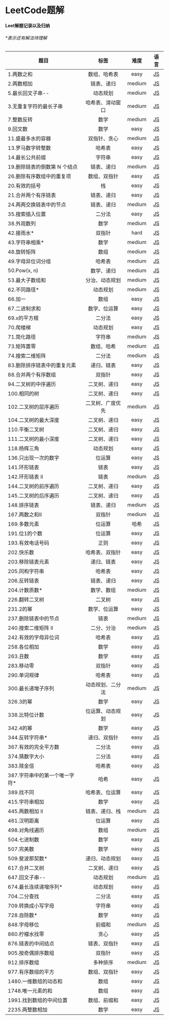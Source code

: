 # LeetCode题解
#### Leet解题记录以及归纳

###### *表示还有解法待理解
| 题目 |标签| 难度 | 语言 |
| ---- |:---:| :---: | :---: |
| 1.两数之和|数组、哈希表|easy|[JS](easy/two-sum.js)|
| 2.两数相加|链表、递归|medium| [JS](medium/add-two-numbers.js)|
| 5.最长回文子串--|动态规划|medium| [JS](medium/longest-palindromic-substring.js)|
| 3.无重复字符的最长子串|哈希表、滑动窗口|medium| [JS](medium/longest-substring-without-repeating-characters.js)|
| 7.整数反转|数学|medium| [JS](medium/reverse-integer.js)|
| 9.回文数|数学|easy|[JS](easy/palindrome-number.js)|
| 11.盛最多水的容器|双指针、贪心|medium| [JS](medium/container-with-most-water.js)|
| 13.罗马数字转整数|哈希表|easy|[JS](easy/roman-to-integer.js)|
| 14.最长公共前缀|字符串|easy|[JS](easy/longest-common-prefix.js)|
| 19.删除链表的倒数第 N 个结点|链表、递归|medium|[JS](medium/remove-nth-node-from-end-of-list.js)|
| 26.删除有序数组中的重复项|数组、双指针|easy|[JS](easy/remove-duplicates-from-sorted-array.js)|
| 20.有效的括号|栈|easy|[JS](easy/valid-parentheses.js)|
| 21.合并两个有序链表|链表、递归|easy|[JS](easy/merge-two-sorted-lists.js)|
| 24.两两交换链表中的节点|链表、递归|medium|[JS](medium/swap-nodes-in-pairs.js)|
| 35.搜索插入位置|二分法|easy|[JS](easy/search-insert-position.js)|
| 38.外观数列|数学|medium|[JS](medium/count-and-say.js)|
| 42.接雨水*|双指针|hard|[JS](hard/trapping-rain-water.js)|
| 43.字符串相乘*|数学|medium|[JS](medium/multiply-strings.js)|
| 48.旋转矩阵|数组|medium|[JS](medium/rotate-image.js)|
| 49.字母异位词分组|哈希表|medium|[JS](medium/group-anagrams.js)|
| 50.Pow(x, n)|数学、递归|medium|[JS](medium/powx-n.js)|
| 53.最大子数组和|分治、动态规划|medium|[JS](medium/maximum-subarray.js)|
| 62.不同路径*|动态规划|medium|[JS](medium/unique-paths.js)|
| 66.加一|数组|easy|[JS](easy/plus-one.js)|
| 67.二进制求和|数学、位运算|easy|[JS](easy/add-binary.js)|
| 69.x的平方根|二分法|easy|[JS](easy/sqrtx.js)|
| 70.爬楼梯|动态规划|easy|[JS](easy/climbing-stairs.js)|
| 71.简化路径|字符串|medium|[JS](medium/simplify-path.js)|
| 73.矩阵置零|数组、哈希|medium|[JS](medium/set-matrix-zeroes.js)|
| 74.搜索二维矩阵|二分法|medium|[JS](medium/search-a-2d-matrix.js)|
| 83.删除排序链表中的重复元素|递归、链表|easy|[JS](easy/remove-duplicates-from-sorted-list.js)|
| 88.合并两个有序数组|双指针|easy|[JS](easy/merge-sorted-array.js)|
| 94.二叉树的中序遍历|二叉树、递归|easy|[JS](easy/binary-tree-inorder-traversal.js)|
| 100.相同的树|二叉树、递归|easy|[JS](easy/same-tree.js)|
| 102.二叉树的层序遍历|二叉树、广度优先|medium|[JS](medium/binary-tree-level-order-traversal.js)|
| 104.二叉树的最大深度|二叉树、递归|easy|[JS](easy/maximum-depth-of-binary-tree.js)|
| 110.平衡二叉树|二叉树、递归|easy|[JS](easy/balanced-binary-tree.js)|
| 111.二叉树的最小深度|二叉树、递归|easy|[JS](easy/minimum-depth-of-binary-tree.js)|
| 118.杨辉三角|动态规划|easy|[JS](easy/pascals-triangle.js)|
| 136.只出现一次的数字|位运算|easy|[JS](easy/single-number.js)|
| 141.环形链表|链表|easy|[JS](easy/linked-list-cycle.js)|
| 142.环形链表 II|链表|medium|[JS](medium/linked-list-cycle-ii.js)|
| 144.二叉树的前序遍历|二叉树、递归|easy|[JS](easy/binary-tree-preorder-traversal.js)|
| 145.二叉树的后序遍历|二叉树、递归|easy|[JS](easy/binary-tree-postorder-traversal.js)|
| 148.排序链表|链表、递归|medium|[JS](medium/sort-list.js)|
| 167.两数之和II|双指针|medium|[JS](medium/two-sum-ii-input-array-is-sorted.js)|
| 169.多数元素|位运算|哈希|[JS](easy/majority-element.js)|
| 191.位1的个数|位运算|easy|[JS](easy/number-of-1-bits.js)|
| 193.有效电话号码|正则|easy|[JS](easy/valid-phone-numbers.js)|
| 202.快乐数|哈希表、双指针|easy|[JS](easy/happy-number.js)|
| 203.移除链表元素|递归、链表|easy|[JS](easy/remove-linked-list-elements.js)|
| 205.同构字符串|哈希表|easy|[JS](easy/isomorphic-strings.js)|
| 206.反转链表|链表、递归|easy|[JS](easy/reverse-linked-list.js)|
| 204.计数质数*|数学、数组|medium|[JS](medium/count-primes.js)|
| 226.翻转二叉树|二叉树|easy|[JS](easy/invert-binary-tree.js)|
| 231.2的幂|数学、位运算|easy|[JS](easy/power-of-two.js)|
| 237.删除链表中的节点|链表|medium|[JS](medium/delete-node-in-a-linked-list.js)|
| 240.搜索二维矩阵 II|二分、分治|medium|[JS](medium/search-a-2d-matrix-ii.js)|
| 242.有效的字母异位词|哈希表|easy|[JS](easy/valid-anagram.js)|
| 258.各位相加|数学|easy|[JS](easy/add-digits.js)|
| 263.丑数|数学|easy|[JS](easy/ugly-number.js)|
| 283.移动零|双指针|easy|[JS](easy/move-zeroes.js)|
| 290.单词规律|哈希表|easy|[JS](easy/word-pattern.js)|
| 300.最长递增子序列|动态规划、二分法|medium|[JS](medium/longest-increasing-subsequence.js)|
| 326.3的幂|数学|easy|[JS](easy/power-of-three.js)|
| 338.比特位计数|位运算、动态规划|easy|[JS](easy/counting-bits.js)|
| 342.4的幂|数学|easy|[JS](easy/power-of-four.js)|
| 344.反转字符串*|递归、双指针|easy|[JS](easy/reverse-string.js)|
| 367.有效的完全平方数|二分法|easy|[JS](easy/valid-perfect-square.js)|
| 374.猜数字大小|二分法|easy|[JS](easy/guess-number-higher-or-lower.js)|
| 383.赎金信|哈希表|easy|[JS](easy/ransom-note.js)|
| 387.字符串中的第一个唯一字符*|哈希|easy|[JS](easy/first-unique-character-in-a-string.js)|
| 389.找不同|哈希表、位运算|easy|[JS](easy/find-the-difference.js)|
| 415.字符串相加|数学|easy|[JS](easy/add-strings.js)|
| 445.两数相加 II|链表、递归、栈|medium|[JS](medium/add-two-numbers-ii.js)|
| 461.汉明距离|位运算|easy|[JS](easy/hamming-distance.js)|
| 498.对角线遍历|数组|medium|[JS](medium/diagonal-traverse.js)|
| 504.七进制数|数学|easy|[JS](easy/base-7.js)|
| 507.完美数|数学|easy|[JS](easy/perfect-number.js)|
| 509.斐波那契数*|递归、动态规划|easy|[JS](easy/fibonacci-numbe.js)|
| 617.合并二叉树|二叉树、递归|easy|[JS](easy/merge-two-binary-trees.js)|
| 647.回文子串--|动态规划|medium|[JS](medium/palindromic-substrings.js)|
| 674.最长连续递增序列*|动态规划|easy|[JS](easy/longest-continuous-increasing-subsequence.js)|
| 704.二分查找|二分法|easy|[JS](easy/binary-search.js)|
| 709.转换成小写字母|字符串|easy|[JS](easy/to-lower-case.js)|
| 728.自除数*|数学|easy|[JS](easy/self-dividing-numbers.js)|
| 848.字母移位|前缀和|medium|[JS](medium/shifting-letters.js)|
| 860.柠檬水找零|贪心|easy|[JS](easy/lemonade-change.js)|
| 876.链表的中间结点|链表、双指针|easy|[JS](easy/middle-of-the-linked-list.js)|
| 905.按奇偶排序数组|双指针|easy|[JS](easy/sort-array-by-parity.js)|
| 912.排序数组|多种排序|medium|[JS](medium/sort-an-array.js)|
| 977.有序数组的平方|数组、双指针|easy|[JS](easy/squares-of-a-sorted-array)|
| 1480.一维数组的动态和|数组|easy|[JS](easy/running-sum-of-1d-array.js)|
| 1748.唯一元素的和|数组|easy|[JS](easy/sum-of-unique-elements.js)|
| 1991.找到数组的中间位置|数组、前缀和|easy|[JS](easy/find-the-middle-index-in-array.js)|
| 2235.两整数相加|数学|easy|[JS](easy/add-two-integers.js)|
